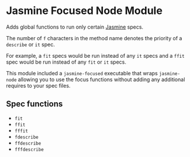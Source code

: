 # Jasmine Focused Node Module

Adds global functions to run only certain
[Jasmine](https://github.com/pivotal/jasmine) specs.

The number of `f` characters in the method name denotes the
priority of a `describe` or `it` spec.

For example, a `fit` specs would be run instead of any `it` specs and a
`ffit` spec would be run instead of any `fit` or `it` specs.

This module included a `jasmine-focused` executable that wraps `jasmine-node`
allowing you to use the focus functions without adding any additional requires
to your spec files.

## Spec functions

  * `fit`
  * `ffit`
  * `fffit`
  * `fdescribe`
  * `ffdescribe`
  * `fffdescribe`
